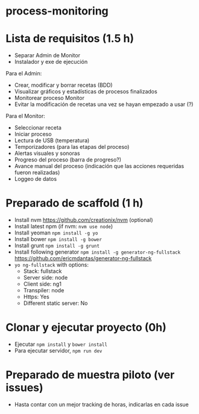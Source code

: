 # process-monitoring

# Lista de requisitos (1.5 h)
- Separar Admin de Monitor
- Instalador y exe de ejecución

Para el Admin:
- Crear, modificar y borrar recetas (BDD)
- Visualizar gráficos y estadísticas de procesos finalizados
- Monitorear proceso Monitor
- Evitar la modificación de recetas una vez se hayan empezado a usar (?)

Para el Monitor:
- Seleccionar receta
- Iniciar proceso
- Lectura de USB (temperatura)
- Temporizadores (para las etapas del proceso)
- Alertas visuales y sonoras
- Progreso del proceso (barra de progreso?)
- Avance manual del proceso (indicación que las acciones requeridas fueron realizadas)
- Loggeo de datos

# Preparado de scaffold (1 h)
- Install nvm https://github.com/creationix/nvm (optional)
- Install latest npm (if nvm: `nvm use node`)
- Install yeoman `npm install -g yo`
- Install bower `npm install -g bower`
- Install grunt `npm install -g grunt`
- Install following generator `npm install -g generator-ng-fullstack` https://github.com/ericmdantas/generator-ng-fullstack
- `yo ng-fullstack` with options:
	* Stack: fullstack
	* Server side: node
	* Client side: ng1
	* Transpiler: node
	* Https: Yes
	* Different static server: No

# Clonar y ejecutar proyecto (0h)
- Ejecutar `npm install` y `bower install`
- Para ejecutar servidor, `npm run dev`

# Preparado de muestra piloto (ver issues)
- Hasta contar con un mejor tracking de horas, indicarlas en cada issue
